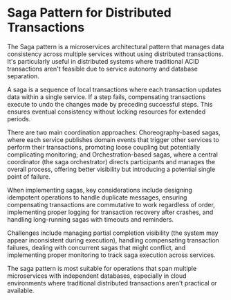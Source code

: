 # Saga Pattern for Distributed Transactions

The Saga pattern is a microservices architectural pattern that manages data consistency across multiple services without using distributed transactions. It's particularly useful in distributed systems where traditional ACID transactions aren't feasible due to service autonomy and database separation.

A saga is a sequence of local transactions where each transaction updates data within a single service. If a step fails, compensating transactions execute to undo the changes made by preceding successful steps. This ensures eventual consistency without locking resources for extended periods.

There are two main coordination approaches: Choreography-based sagas, where each service publishes domain events that trigger other services to perform their transactions, promoting loose coupling but potentially complicating monitoring; and Orchestration-based sagas, where a central coordinator (the saga orchestrator) directs participants and manages the overall process, offering better visibility but introducing a potential single point of failure.

When implementing sagas, key considerations include designing idempotent operations to handle duplicate messages, ensuring compensating transactions are commutative to work regardless of order, implementing proper logging for transaction recovery after crashes, and handling long-running sagas with timeouts and reminders.

Challenges include managing partial completion visibility (the system may appear inconsistent during execution), handling compensating transaction failures, dealing with concurrent sagas that might conflict, and implementing proper monitoring to track saga execution across services.

The saga pattern is most suitable for operations that span multiple microservices with independent databases, especially in cloud environments where traditional distributed transactions aren't practical or available.